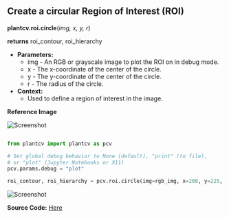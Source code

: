 ## Create a circular Region of Interest (ROI)

**plantcv.roi.circle**(*img, x, y, r*)

**returns** roi_contour, roi_hierarchy

- **Parameters:**
    - img - An RGB or grayscale image to plot the ROI on in debug mode.
    - x - The x-coordinate of the center of the circle.
    - y - The y-coordinate of the center of the circle.
    - r - The radius of the circle.
- **Context:**
    - Used to define a region of interest in the image.

**Reference Image**

![Screenshot](img/documentation_images/circle/original_image.jpg)

```python

from plantcv import plantcv as pcv

# Set global debug behavior to None (default), "print" (to file), 
# or "plot" (Jupyter Notebooks or X11)
pcv.params.debug = "plot"

roi_contour, roi_hierarchy = pcv.roi.circle(img=rgb_img, x=200, y=225, r=75)

```

![Screenshot](img/documentation_images/circle/image_with_roi.jpg)

**Source Code:** [Here](https://github.com/danforthcenter/plantcv/blob/main/plantcv/plantcv/roi/roi_methods.py)
